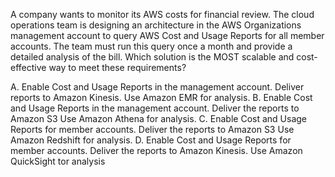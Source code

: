 A company wants to monitor its AWS costs for financial review. The cloud operations team is designing an architecture in the AWS Organizations management account to query AWS Cost and Usage Reports for all member accounts. The team must run this query once a month and provide a detailed analysis of the bill. Which solution is the MOST scalable and cost-effective way to meet these requirements? 

A. Enable Cost and Usage Reports in the management account. Deliver reports to Amazon Kinesis. Use Amazon EMR for analysis. 
B. Enable Cost and Usage Reports in the management account. Deliver the reports to Amazon S3 Use Amazon Athena for analysis. 
C. Enable Cost and Usage Reports for member accounts. Deliver the reports to Amazon S3 Use Amazon Redshift for analysis. 
D. Enable Cost and Usage Reports for member accounts. Deliver the reports to Amazon Kinesis. Use Amazon QuickSight tor analysis